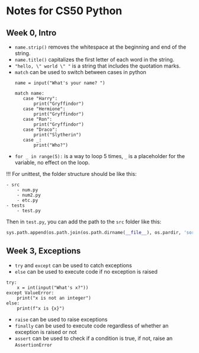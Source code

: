# Notes for CS50 Python

## Week 0, Intro
- `name.strip()` removes the whitespace at the beginning and end of the string.
- `name.title()` capitalizes the first letter of each word in the string.
- `"hello, \" world \" "` is a string that includes the quotation marks.
- `match` can be used to switch between cases in python
   ```
  name = input("What's your name? ")

  match name:
      case "Harry":
          print("Gryffindor")
      case "Hermione":
          print("Gryffindor")
      case "Ron":
          print("Gryffindor")
      case "Draco":
          print("Slytherin")
      case _:
          print("Who?")
   ```
- `for _ in range(5):` is a way to loop 5 times, `_` is a placeholder for the variable, no effect on the loop.


!!! For unittest, the folder structure should be like this:
```
- src
    - num.py
    - num2.py
    - etc.py
- tests
    - test.py
```
Then in `test.py`, you can add the path to the `src` folder like this:
```python
sys.path.append(os.path.join(os.path.dirname(__file__), os.pardir, 'sort'))
```

## Week 3, Exceptions
- `try` and `except` can be used to catch exceptions
- `else` can be used to execute code if no exception is raised
```
try:
    x = int(input("What's x?"))
except ValueError:
    print("x is not an integer")
else:
    print(f"x is {x}")
```

- `raise` can be used to raise exceptions
- `finally` can be used to execute code regardless of whether an exception is raised or not
- `assert` can be used to check if a condition is true, if not, raise an `AssertionError`

